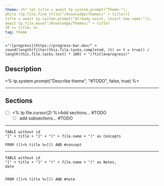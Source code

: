 ```yaml
---
theme: <%* let title = await tp.system.prompt("Theme:");
while (tp.file.find_tfile("/Knowledge/Themes/" + title)){
title = await tp.system.prompt("Already exist, insert new name:")};
await tp.file.move("/Knowledge/Themes/" + title)
tR += title; %>
tag: theme
---
```



`="![progress](https://progress-bar.dev/" + round(length(filter(this.file.tasks.completed, (t) => t = true)) / length(this.file.tasks.text) * 100) + "/?title=progress)"`


## Description
<% tp.system.prompt("Describe theme", "#TODO", false, true) %>

---

## Sections

- [ ] <% tp.file.cursor(2) %>Add sections... #TODO
	- [ ] add subsections... #TODO 

---
```dataview
TABLE without id
"[" + title + "]" + "(" + file.name + ")" as Concepts

FROM ([[<% title %>]]) AND #concept 
```

---
```dataview
TABLE without id
"[" + title + "]" + "(" + file.name + ")" as Notes, 
date


FROM ([[<% title %>]]) AND #note
```

